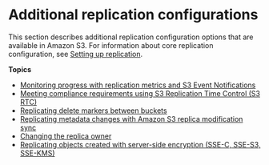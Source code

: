 # Additional replication configurations<a name="replication-additional-configs"></a>

This section describes additional replication configuration options that are available in Amazon S3\. For information about core replication configuration, see [Setting up replication](replication-how-setup.md)\.

**Topics**
+ [Monitoring progress with replication metrics and S3 Event Notifications](replication-metrics.md)
+ [Meeting compliance requirements using S3 Replication Time Control \(S3 RTC\)](replication-time-control.md)
+ [Replicating delete markers between buckets](delete-marker-replication.md)
+ [Replicating metadata changes with Amazon S3 replica modification sync](replication-for-metadata-changes.md)
+ [Changing the replica owner](replication-change-owner.md)
+ [Replicating objects created with server\-side encryption \(SSE\-C, SSE\-S3, SSE\-KMS\)](replication-config-for-kms-objects.md)